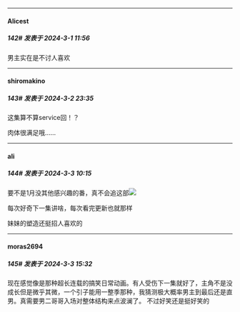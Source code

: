 ﻿
*****

####  Alicest  
##### 142#       发表于 2024-3-1 11:56

男主实在是不讨人喜欢


*****

####  shiromakino  
##### 143#       发表于 2024-3-2 23:35

这集算不算service回！？

肉体很满足哦……


*****

####  ali  
##### 144#       发表于 2024-3-3 10:15

要不是1月没其他感兴趣的番，真不会追这部<img src="https://static.saraba1st.com/image/smiley/face2017/018.png" referrerpolicy="no-referrer">

每次好奇下一集讲啥，每次看完更新也就那样

妹妹的塑造还挺招人喜欢的


*****

####  moras2694  
##### 145#       发表于 2024-3-3 15:32

现在感觉像是那种超长连载的搞笑日常动画。有人受伤下一集就好了，主角不是没成长但是微乎其微，一个引子能用一整季那种，我猜测极大概率男主到最后还是直男。真需要男二哥哥入场对整体结构来点波澜了。
不过好笑还是挺好笑的


